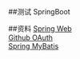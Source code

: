 ##测试 SpringBoot

##资料
[Spring Web](https://spring.io/guides/gs/serving-web-content/)  
[Github OAuth](https://developer.github.com/apps/building-oauth-apps/creating-an-oauth-app/)  
[Spring MyBatis](http://www.mybatis.org/spring/zh/index.html)  
